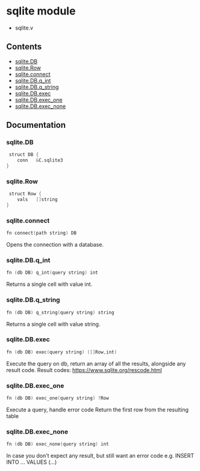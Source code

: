 # sqlite module
- sqlite.v
## Contents
- [sqlite.DB](#sqlitedb)
- [sqlite.Row](#sqliterow)
- [sqlite.connect](#sqliteconnect)
- [sqlite.DB.q_int](#sqlitedbq_int)
- [sqlite.DB.q_string](#sqlitedbq_string)
- [sqlite.DB.exec](#sqlitedbexec)
- [sqlite.DB.exec_one](#sqlitedbexec_one)
- [sqlite.DB.exec_none](#sqlitedbexec_none)

## Documentation
### sqlite.DB
```v
 struct DB {
    conn   &C.sqlite3
}
```
### sqlite.Row
```v
 struct Row {
    vals   []string
}
```
### sqlite.connect
```v
fn connect(path string) DB
```
Opens the connection with a database.

### sqlite.DB.q_int
```v
fn (db DB) q_int(query string) int
```
Returns a single cell with value int.

### sqlite.DB.q_string
```v
fn (db DB) q_string(query string) string
```
Returns a single cell with value string.

### sqlite.DB.exec
```v
fn (db DB) exec(query string) ([]Row,int)
```
Execute the query on db, return an array of all the results, alongside any result code. 
Result codes: https://www.sqlite.org/rescode.html

### sqlite.DB.exec_one
```v
fn (db DB) exec_one(query string) ?Row
```
Execute a query, handle error code 
Return the first row from the resulting table

### sqlite.DB.exec_none
```v
fn (db DB) exec_none(query string) int
```
In case you don't expect any result, but still want an error code 
e.g. INSERT INTO ... VALUES (...)
